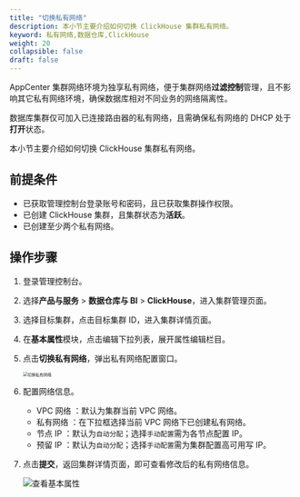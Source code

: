 ```yaml
---
title: "切换私有网络"
description: 本小节主要介绍如何切换 ClickHouse 集群私有网络。 
keyword: 私有网络,数据仓库,ClickHouse
weight: 20
collapsible: false
draft: false
---
```



AppCenter 集群网络环境为独享私有网络，便于集群网络**过滤控制**管理，且不影响其它私有网络环境，确保数据库相对不同业务的网络隔离性。

数据库集群仅可加入已连接路由器的私有网络，且需确保私有网络的 DHCP 处于**打开**状态。

本小节主要介绍如何切换 ClickHouse 集群私有网络。

## 前提条件

- 已获取管理控制台登录账号和密码，且已获取集群操作权限。
- 已创建 ClickHouse 集群，且集群状态为**活跃**。
- 已创建至少两个私有网络。

## 操作步骤

1. 登录管理控制台。
2. 选择**产品与服务** > **数据仓库与 BI** > **ClickHouse**，进入集群管理页面。
3. 选择目标集群，点击目标集群 ID，进入集群详情页面。
4. 在**基本属性**模块，点击编辑下拉列表，展开属性编辑栏目。
5. 点击**切换私有网络**，弹出私有网络配置窗口。
   
   <img src="../../../_images/change_vxnet.png" alt="切换私有网络" style="zoom:50%;" />

6. 配置网络信息。
   - VPC 网络 ：默认为集群当前 VPC 网络。
   - 私有网络 ：在下拉框选择当前 VPC 网络下已创建私有网络。
   - 节点 IP ：默认为`自动分配`；选择`手动配置`需为各节点配置 IP。
   - 预留 IP ：默认为`自动分配`；选择`手动配置`需为集群配置高可用写 IP。
   
7. 点击**提交**，返回集群详情页面，即可查看修改后的私有网络信息。
   
   ![查看基本属性](../../../_images/basic_info.png)

